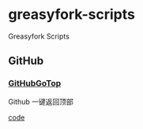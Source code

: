 # greasyfork-scripts

Greasyfork Scripts

## GitHub

### [GitHubGoTop](https://greasyfork.org/zh-CN/scripts/392584-githubgotop)

 Github 一键返回顶部

[code](./github-go-top.js)
